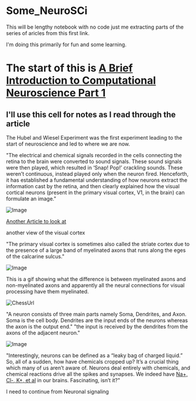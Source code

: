 # Some_NeuroSCi
This will be lengthy notebook with no code just me extracting parts of the series of aricles from this first link.

I'm doing this primarily for fun and some learning. 

# The start of this is [A Brief Introduction to Computational Neuroscience Part 1](https://towardsdatascience.com/a-brief-introduction-to-computational-neuroscience-part-1-42171791f613)

## I'll use this cell for notes as I read through the article

The Hubel and Wiesel Experiment was the first experiment leading to the start of neuroscience and led to where we are now. 

"The electrical and chemical signals recorded in the cells connecting the retina to the brain were converted to sound signals. These sound signals were then played, which resulted in ‘Snap! Pop!’ crackling sounds. These weren’t continuous, instead played only when the neuron fired. Henceforth, it has established a fundamental understanding of how neurons extract the information cast by the retina, and then clearly explained how the visual cortical neurons (present in the primary visual cortex, V1, in the brain) can formulate an image."

![Image](https://webvision.med.utah.edu/imageswv/capas-cortex.jpg)

[Another Article to look at](https://www.researchgate.net/figure/Primary-visual-cortex-V1-neurons-receive-diverse-inputs-a-A-V1-neuron-can-receive_fig2_235333200)

another view of the visual cortex

"The primary visual cortex is sometimes also called the striate cortex due to the presence of a large band of myelinated axons that runs along the eges of the calcarine sulcus."

![Image](https://www.cns.nyu.edu/~david/courses/perception/lecturenotes/V1/LGN-V1-slides/Slide10.jpg)

This is a gif showing what the difference is between myelinated axons and non-myelinated axons and apparently all the neural connections for visual processing have them myelinated. 

![ChessUrl](https://upload.wikimedia.org/wikipedia/commons/thumb/4/48/Saltatory_Conduction.gif/220px-Saltatory_Conduction.gif)


"A neuron consists of three main parts namely Soma, Dendrites, and Axon. Soma is the cell body. Dendrites are the input ends of the neurons whereas the axon is the output end." "the input is received by the dendrites from the axons of the adjacent neuron."

![Image](https://miro.medium.com/max/770/1*jnx3L4mcwNcWiVwPuTWdDg.jpeg)

"Interestingly, neurons can be defined as a “leaky bag of charged liquid.” So, all of a sudden, how have chemicals cropped up? It’s a crucial thing which many of us aren’t aware of. Neurons deal entirely with chemicals, and chemical reactions drive all the spikes and synapses. We indeed have [Na+, Cl-, K+, et al](https://www.frontiersin.org/articles/10.3389/fcell.2019.00058/full) in our brains. Fascinating, isn’t it?"


I need to continue from Neuronal signaling


```python

```

